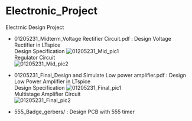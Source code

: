 # Electronic_Project
Electrnic Design Project

- 01205231_Midterm_Voltage Rectifier Circuit.pdf
  : Design Voltage Rectifier in LTspice
  <br /> Design Specification
  ![01205231_Mid_pic1](https://user-images.githubusercontent.com/83958622/220804924-fbfd575a-b2c5-4d11-b42c-e89442536331.png)
  <br /> Regulator Circuit
  <br />![01205231_Mid_pic2](https://user-images.githubusercontent.com/83958622/220805206-e10fcff7-d237-4130-b821-2c34319bb165.png)

- 01205231_Final_Design and Simulate Low power amplifier.pdf
  : Design Low Power Amplifier in LTspice
  <br /> Design Specification
  ![01205231_Final_pic1](https://user-images.githubusercontent.com/83958622/220805759-f5ed868e-46a1-4da1-9fe1-81211793d6e9.png)
  <br /> Multistage Amplifier Circuit
  <br />![01205231_Final_pic2](https://user-images.githubusercontent.com/83958622/220805836-d90d41e8-663a-437e-a60a-cfa876b591e3.png)
  
- 555_Badge_gerbers/
  : Design PCB with 555 timer




